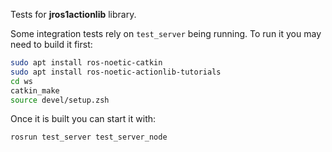 Tests for **jros1actionlib** library.

Some integration tests rely on `test_server` being running. To run it you may need to build it first:

``` bash
sudo apt install ros-noetic-catkin
sudo apt install ros-noetic-actionlib-tutorials
cd ws
catkin_make
source devel/setup.zsh
```

Once it is built you can start it with:

``` bash
rosrun test_server test_server_node
```

